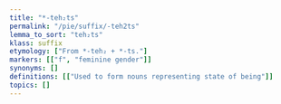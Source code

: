 ```yaml
---
title: "*-teh₂ts"
permalink: "/pie/suffix/-teh2ts"
lemma_to_sort: "teh₂ts"
klass: suffix
etymology: ["From *-teh₂ + *-ts."]
markers: [["f", "feminine gender"]]
synonyms: []
definitions: [["Used to form nouns representing state of being"]]
topics: []
---
```

